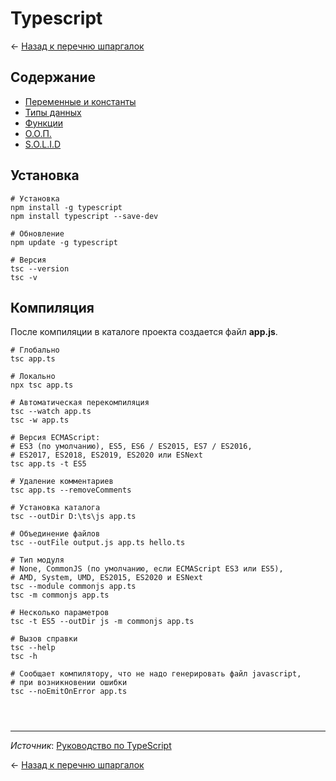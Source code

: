 # Typescript

← [Назад к перечню шпаргалок][back]

## Содержание

- [Переменные и константы](variables.md)
- [Типы данных](types.md)
- [Функции](function.md)
- [О.О.П.](oop.md)
- [S.O.L.I.D](solid.md)

## Установка

```shell
# Установка
npm install -g typescript
npm install typescript --save-dev

# Обновление
npm update -g typescript

# Версия
tsc --version
tsc -v
```

## Компиляция

После компиляции в каталоге проекта создается файл **app.js**.

```shell
# Глобально
tsc app.ts

# Локально
npx tsc app.ts

# Автоматическая перекомпиляция
tsc --watch app.ts
tsc -w app.ts

# Версия ECMAScript:
# ES3 (по умолчанию), ES5, ES6 / ES2015, ES7 / ES2016,
# ES2017, ES2018, ES2019, ES2020 или ESNext
tsc app.ts -t ES5

# Удаление комментариев
tsc app.ts --removeComments

# Установка каталога
tsc --outDir D:\ts\js app.ts

# Объединение файлов
tsc --outFile output.js app.ts hello.ts

# Тип модуля
# None, CommonJS (по умолчанию, если ECMAScript ES3 или ES5),
# AMD, System, UMD, ES2015, ES2020 и ESNext
tsc --module commonjs app.ts
tsc -m commonjs app.ts

# Несколько параметров
tsc -t ES5 --outDir js -m commonjs app.ts

# Вызов справки
tsc --help
tsc -h

# Сообщает компилятору, что не надо генерировать файл javascript,
# при возникновении ошибки
tsc --noEmitOnError app.ts
```

```shell

```

```typescript

```

```json

```

---

*Источник*: [Руководство по TypeScript](https://metanit.com/web/typescript)

← [Назад к перечню шпаргалок][back]

[back]: <../.> "Назад к перечню шпаргалок"
